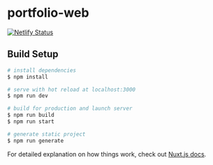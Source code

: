 # portfolio-web
[![Netlify Status](https://api.netlify.com/api/v1/badges/cb2ad285-c38e-4e89-be73-210cdecb2e73/deploy-status)](https://app.netlify.com/sites/vigorous-engelbart-1c030c/deploys)
## Build Setup

```bash
# install dependencies
$ npm install

# serve with hot reload at localhost:3000
$ npm run dev

# build for production and launch server
$ npm run build
$ npm run start

# generate static project
$ npm run generate
```

For detailed explanation on how things work, check out [Nuxt.js docs](https://nuxtjs.org).
